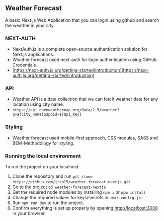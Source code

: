 ## Weather Forecast

A basic Next.js Web Application that you can login using github and search the weather in your city.

### NEXT-AUTH
* NextAuth.js is a complete open-source authentication solution for Next.js applications.
* Weather forecast used next-auth for login authentication using GitHub Credentials
* [https://next-auth.js.org/getting-started/introduction](https://next-auth.js.org/getting-started/introduction)

### API
* Weather API is a data collection that we can fetch weather data for any location using city name.
* `https://api.openweathermap.org/data/2.5/weather?q=${city_name}&appid=${api_key}`

### Styling
* Weather forecast used mobile-first approach, CSS modules, SASS and BEM-Methodology for styling.

### Running the local environment ###

To run the project on your localhost:
  1. Clone the repository and run `git clone https://github.com/jrso15/weather-forecast-nextjs.git`.
  2. Go to the project `cd weather-forecast-nextjs`
  3. Get the required node modules by installing `npm i` or `npm install`
  4. Change the required values for keys/secrets in `next.config.js`.
  5. Run `npm run dev` to run the project.
  6. Confirm everything is set up properly by opening [http://localhost:3000](http://localhost:3000) in your browser.
